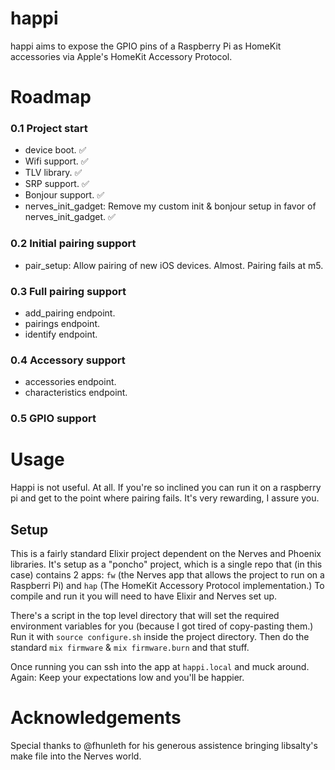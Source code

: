 # happi
happi aims to expose the GPIO pins of a Raspberry Pi as HomeKit accessories via Apple's HomeKit Accessory Protocol.

# Roadmap
### 0.1 Project start
* device boot. ✅
* Wifi support. ✅
* TLV library. ✅
* SRP support. ✅
* Bonjour support. ✅
* nerves\_init\_gadget: Remove my custom init & bonjour setup in favor of nerves\_init\_gadget. ✅
### 0.2 Initial pairing support
* pair\_setup: Allow pairing of new iOS devices. Almost. Pairing fails at m5.
### 0.3 Full pairing support
* add\_pairing endpoint.
* pairings endpoint.
* identify endpoint.
### 0.4 Accessory support
* accessories endpoint.
* characteristics endpoint.
### 0.5 GPIO support

# Usage
Happi is not useful. At all. If you're so inclined you can run it on a raspberry pi and get to the point where pairing fails. It's very rewarding, I assure you.

## Setup
This is a fairly standard Elixir project dependent on the Nerves and Phoenix libraries. It's setup as a "poncho" project, which is a single repo that (in this case) contains 2 apps: `fw` (the Nerves app that allows the project to run on a Raspberri Pi) and `hap` (The HomeKit Accessory Protocol implementation.) To compile and run it you will need to have Elixir and Nerves set up.

There's a script in the top level directory that will set the required environment variables for you (because I got tired of copy-pasting them.) Run it with `source configure.sh` inside the project directory. Then do the standard `mix firmware` & `mix firmware.burn` and that stuff.

Once running you can ssh into the app at `happi.local` and muck around. Again: Keep your expectations low and you'll be happier.

# Acknowledgements
Special thanks to @fhunleth for his generous assistence bringing libsalty's make file into the Nerves world.